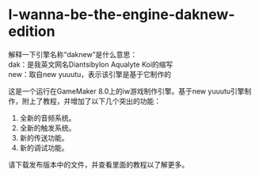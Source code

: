 # I-wanna-be-the-engine-daknew-edition
解释一下引擎名称“daknew”是什么意思：\
dak：是我英文网名Diantsibylon Aqualyte Koi的缩写\
new：取自new yuuutu，表示该引擎是基于它制作的

这是一个运行在GameMaker 8.0上的iw游戏制作引擎。基于new yuuutu引擎制作，附上了教程，并增加了以下几个突出的功能：
1.	全新的音频系统。
2.	全新的触发系统。
3.	新的传送功能。
4.	新的调试功能。

请下载发布版本中的文件，并查看里面的教程以了解更多。
